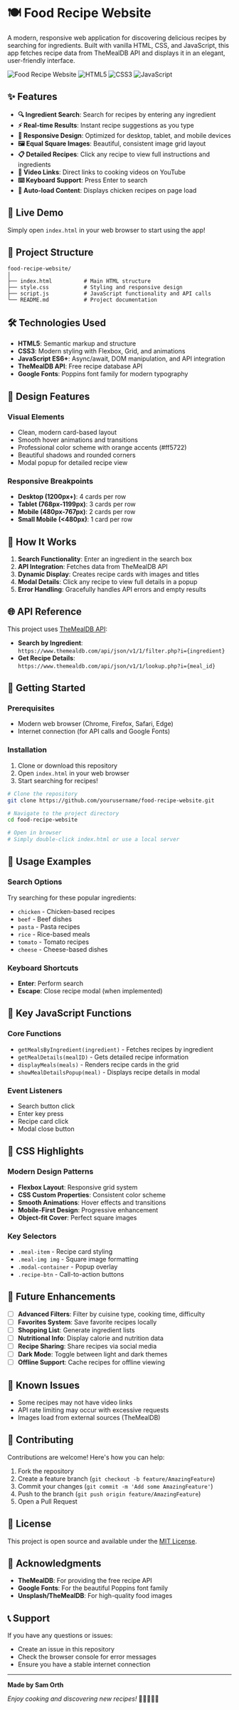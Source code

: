 # 🍽️ Food Recipe Website

A modern, responsive web application for discovering delicious recipes by searching for ingredients. Built with vanilla HTML, CSS, and JavaScript, this app fetches recipe data from TheMealDB API and displays it in an elegant, user-friendly interface.

![Food Recipe Website](https://img.shields.io/badge/Status-Complete-brightgreen)
![HTML5](https://img.shields.io/badge/HTML5-E34F26?logo=html5&logoColor=white)
![CSS3](https://img.shields.io/badge/CSS3-1572B6?logo=css3&logoColor=white)
![JavaScript](https://img.shields.io/badge/JavaScript-F7DF1E?logo=javascript&logoColor=black)

## ✨ Features

- **🔍 Ingredient Search**: Search for recipes by entering any ingredient
- **⚡ Real-time Results**: Instant recipe suggestions as you type
- **📱 Responsive Design**: Optimized for desktop, tablet, and mobile devices
- **🖼️ Equal Square Images**: Beautiful, consistent image grid layout
- **📋 Detailed Recipes**: Click any recipe to view full instructions and ingredients
- **🎥 Video Links**: Direct links to cooking videos on YouTube
- **⌨️ Keyboard Support**: Press Enter to search
- **🐔 Auto-load Content**: Displays chicken recipes on page load

## 🚀 Live Demo

Simply open `index.html` in your web browser to start using the app!

## 📁 Project Structure

```
food-recipe-website/
│
├── index.html          # Main HTML structure
├── style.css           # Styling and responsive design
├── script.js           # JavaScript functionality and API calls
└── README.md           # Project documentation
```

## 🛠️ Technologies Used

- **HTML5**: Semantic markup and structure
- **CSS3**: Modern styling with Flexbox, Grid, and animations
- **JavaScript ES6+**: Async/await, DOM manipulation, and API integration
- **TheMealDB API**: Free recipe database API
- **Google Fonts**: Poppins font family for modern typography

## 🎨 Design Features

### Visual Elements
- Clean, modern card-based layout
- Smooth hover animations and transitions
- Professional color scheme with orange accents (#ff5722)
- Beautiful shadows and rounded corners
- Modal popup for detailed recipe view

### Responsive Breakpoints
- **Desktop (1200px+)**: 4 cards per row
- **Tablet (768px-1199px)**: 3 cards per row
- **Mobile (480px-767px)**: 2 cards per row
- **Small Mobile (<480px)**: 1 card per row

## 🔧 How It Works

1. **Search Functionality**: Enter an ingredient in the search box
2. **API Integration**: Fetches data from TheMealDB API
3. **Dynamic Display**: Creates recipe cards with images and titles
4. **Modal Details**: Click any recipe to view full details in a popup
5. **Error Handling**: Gracefully handles API errors and empty results

## 🌐 API Reference

This project uses [TheMealDB API](https://www.themealdb.com/api.php):

- **Search by Ingredient**: `https://www.themealdb.com/api/json/v1/1/filter.php?i={ingredient}`
- **Get Recipe Details**: `https://www.themealdb.com/api/json/v1/1/lookup.php?i={meal_id}`

## 🚀 Getting Started

### Prerequisites
- Modern web browser (Chrome, Firefox, Safari, Edge)
- Internet connection (for API calls and Google Fonts)

### Installation
1. Clone or download this repository
2. Open `index.html` in your web browser
3. Start searching for recipes!

```bash
# Clone the repository
git clone https://github.com/yourusername/food-recipe-website.git

# Navigate to the project directory
cd food-recipe-website

# Open in browser
# Simply double-click index.html or use a local server
```

## 📱 Usage Examples

### Search Options
Try searching for these popular ingredients:
- `chicken` - Chicken-based recipes
- `beef` - Beef dishes
- `pasta` - Pasta recipes
- `rice` - Rice-based meals
- `tomato` - Tomato recipes
- `cheese` - Cheese-based dishes

### Keyboard Shortcuts
- **Enter**: Perform search
- **Escape**: Close recipe modal (when implemented)

## 🎯 Key JavaScript Functions

### Core Functions
- `getMealsByIngredient(ingredient)` - Fetches recipes by ingredient
- `getMealDetails(mealID)` - Gets detailed recipe information
- `displayMeals(meals)` - Renders recipe cards in the grid
- `showMealDetailsPopup(meal)` - Displays recipe details in modal

### Event Listeners
- Search button click
- Enter key press
- Recipe card click
- Modal close button

## 🎨 CSS Highlights

### Modern Design Patterns
- **Flexbox Layout**: Responsive grid system
- **CSS Custom Properties**: Consistent color scheme
- **Smooth Animations**: Hover effects and transitions
- **Mobile-First Design**: Progressive enhancement
- **Object-fit Cover**: Perfect square images

### Key Selectors
- `.meal-item` - Recipe card styling
- `.meal-img img` - Square image formatting
- `.modal-container` - Popup overlay
- `.recipe-btn` - Call-to-action buttons

## 🔮 Future Enhancements

- [ ] **Advanced Filters**: Filter by cuisine type, cooking time, difficulty
- [ ] **Favorites System**: Save favorite recipes locally
- [ ] **Shopping List**: Generate ingredient lists
- [ ] **Nutritional Info**: Display calorie and nutrition data
- [ ] **Recipe Sharing**: Share recipes via social media
- [ ] **Dark Mode**: Toggle between light and dark themes
- [ ] **Offline Support**: Cache recipes for offline viewing

## 🐛 Known Issues

- Some recipes may not have video links
- API rate limiting may occur with excessive requests
- Images load from external sources (TheMealDB)

## 🤝 Contributing

Contributions are welcome! Here's how you can help:

1. Fork the repository
2. Create a feature branch (`git checkout -b feature/AmazingFeature`)
3. Commit your changes (`git commit -m 'Add some AmazingFeature'`)
4. Push to the branch (`git push origin feature/AmazingFeature`)
5. Open a Pull Request

## 📄 License

This project is open source and available under the [MIT License](LICENSE).

## 🙏 Acknowledgments

- **TheMealDB**: For providing the free recipe API
- **Google Fonts**: For the beautiful Poppins font family
- **Unsplash/TheMealDB**: For high-quality food images

## 📞 Support

If you have any questions or issues:
- Create an issue in this repository
- Check the browser console for error messages
- Ensure you have a stable internet connection

---

**Made by Sam Orth**

*Enjoy cooking and discovering new recipes!* 🍳👨‍🍳👩‍🍳
